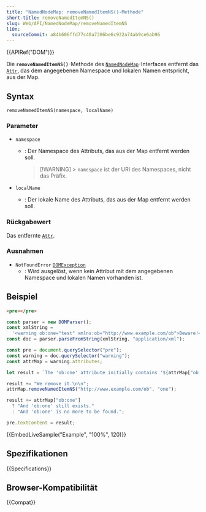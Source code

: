 ```yaml
---
title: "NamedNodeMap: removeNamedItemNS()-Methode"
short-title: removeNamedItemNS()
slug: Web/API/NamedNodeMap/removeNamedItemNS
l10n:
  sourceCommit: a84b606ffd77c40a7306be6c932a74ab9ce6ab96
---
```


{{APIRef("DOM")}}

Die **`removeNamedItemNS()`**-Methode des [`NamedNodeMap`](/de/docs/Web/API/NamedNodeMap)-Interfaces entfernt das [`Attr`](/de/docs/Web/API/Attr), das dem angegebenen Namespace und lokalen Namen entspricht, aus der Map.

## Syntax

```js-nolint
removeNamedItemNS(namespace, localName)
```

### Parameter

- `namespace`

  - : Der Namespace des Attributs, das aus der Map entfernt werden soll.
    > [!WARNING] > `namespace` ist der URI des Namespaces, nicht das Präfix.

- `localName`
  - : Der lokale Name des Attributs, das aus der Map entfernt werden soll.

### Rückgabewert

Das entfernte [`Attr`](/de/docs/Web/API/Attr).

### Ausnahmen

- `NotFoundError` [`DOMException`](/de/docs/Web/API/DOMException)
  - : Wird ausgelöst, wenn kein Attribut mit dem angegebenen Namespace und lokalen Namen vorhanden ist.

## Beispiel

```html hidden
<pre></pre>
```

```js
const parser = new DOMParser();
const xmlString =
  '<warning ob:one="test" xmlns:ob="http://www.example.com/ob">Beware!</warning>';
const doc = parser.parseFromString(xmlString, "application/xml");

const pre = document.querySelector("pre");
const warning = doc.querySelector("warning");
const attrMap = warning.attributes;

let result = `The 'ob:one' attribute initially contains '${attrMap["ob:one"].value}'.\n`;

result += "We remove it.\n\n";
attrMap.removeNamedItemNS("http://www.example.com/ob", "one");

result += attrMap["ob:one"]
  ? "And 'ob:one' still exists."
  : "And 'ob:one' is no more to be found.";

pre.textContent = result;
```

{{EmbedLiveSample("Example", "100%", 120)}}

## Spezifikationen

{{Specifications}}

## Browser-Kompatibilität

{{Compat}}
